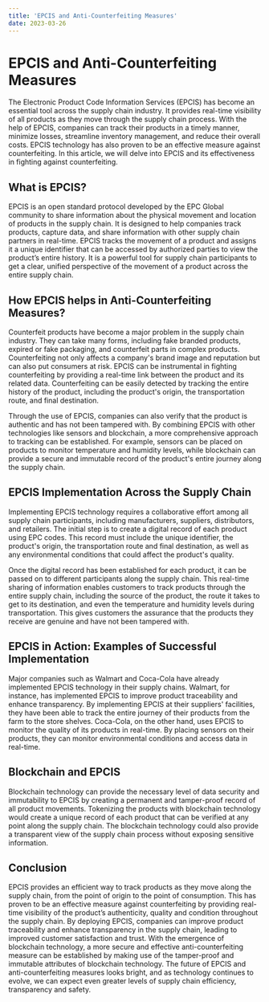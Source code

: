 ```yaml
---
title: 'EPCIS and Anti-Counterfeiting Measures'
date: 2023-03-26
---
```


# EPCIS and Anti-Counterfeiting Measures

The Electronic Product Code Information Services (EPCIS) has become an essential tool across the supply chain industry. It provides real-time visibility of all products as they move through the supply chain process. With the help of EPCIS, companies can track their products in a timely manner, minimize losses, streamline inventory management, and reduce their overall costs. EPCIS technology has also proven to be an effective measure against counterfeiting. In this article, we will delve into EPCIS and its effectiveness in fighting against counterfeiting.

## What is EPCIS?

EPCIS is an open standard protocol developed by the EPC Global community to share information about the physical movement and location of products in the supply chain. It is designed to help companies track products, capture data, and share information with other supply chain partners in real-time. EPCIS tracks the movement of a product and assigns it a unique identifier that can be accessed by authorized parties to view the product’s entire history. It is a powerful tool for supply chain participants to get a clear, unified perspective of the movement of a product across the entire supply chain.

## How EPCIS helps in Anti-Counterfeiting Measures?

Counterfeit products have become a major problem in the supply chain industry. They can take many forms, including fake branded products, expired or fake packaging, and counterfeit parts in complex products. Counterfeiting not only affects a company's brand image and reputation but can also put consumers at risk. EPCIS can be instrumental in fighting counterfeiting by providing a real-time link between the product and its related data. Counterfeiting can be easily detected by tracking the entire history of the product, including the product's origin, the transportation route, and final destination.

Through the use of EPCIS, companies can also verify that the product is authentic and has not been tampered with. By combining EPCIS with other technologies like sensors and blockchain, a more comprehensive approach to tracking can be established. For example, sensors can be placed on products to monitor temperature and humidity levels, while blockchain can provide a secure and immutable record of the product's entire journey along the supply chain.

## EPCIS Implementation Across the Supply Chain

Implementing EPCIS technology requires a collaborative effort among all supply chain participants, including manufacturers, suppliers, distributors, and retailers. The initial step is to create a digital record of each product using EPC codes. This record must include the unique identifier, the product's origin, the transportation route and final destination, as well as any environmental conditions that could affect the product's quality.

Once the digital record has been established for each product, it can be passed on to different participants along the supply chain. This real-time sharing of information enables customers to track products through the entire supply chain, including the source of the product, the route it takes to get to its destination, and even the temperature and humidity levels during transportation. This gives customers the assurance that the products they receive are genuine and have not been tampered with.

## EPCIS in Action: Examples of Successful Implementation

Major companies such as Walmart and Coca-Cola have already implemented EPCIS technology in their supply chains. Walmart, for instance, has implemented EPCIS to improve product traceability and enhance transparency. By implementing EPCIS at their suppliers' facilities, they have been able to track the entire journey of their products from the farm to the store shelves. Coca-Cola, on the other hand, uses EPCIS to monitor the quality of its products in real-time. By placing sensors on their products, they can monitor environmental conditions and access data in real-time.

## Blockchain and EPCIS

Blockchain technology can provide the necessary level of data security and immutability to EPCIS by creating a permanent and tamper-proof record of all product movements. Tokenizing the products with blockchain technology would create a unique record of each product that can be verified at any point along the supply chain. The blockchain technology could also provide a transparent view of the supply chain process without exposing sensitive information.

## Conclusion

EPCIS provides an efficient way to track products as they move along the supply chain, from the point of origin to the point of consumption. This has proven to be an effective measure against counterfeiting by providing real-time visibility of the product’s authenticity, quality and condition throughout the supply chain. By deploying EPCIS, companies can improve product traceability and enhance transparency in the supply chain, leading to improved customer satisfaction and trust. With the emergence of blockchain technology, a more secure and effective anti-counterfeiting measure can be established by making use of the tamper-proof and immutable attributes of blockchain technology. The future of EPCIS and anti-counterfeiting measures looks bright, and as technology continues to evolve, we can expect even greater levels of supply chain efficiency, transparency and safety.

